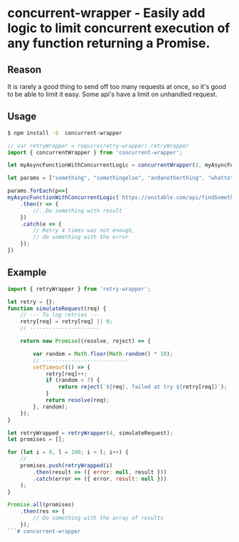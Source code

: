 # concurrent-wrapper - Easily add logic to limit concurrent execution of any function returning a Promise.

## Reason

It is rarely a good thing to send off too many requests at once, so it's good to be able to limit it easy.
Some api's have a limit on unhandled request.

## Usage

```bash
$ npm install -S  concurrent-wrapper
```

```javascript
// var retryWrapper = require(retry-wrapper).retryWrapper
import { concurrentWrapper } from 'concurrent-wrapper';

let myAsyncFunctionWithConcurrentLogic = concurrentWrapper(2, myAsyncFunction);

let params = ["something", "somethingelse", "andanotherthing", "whattotype"]

params.forEach(p=>{
myAsyncFunctionWithConcurrentLogic(`https://unstable.com/api/findSomething?thing=${p}`)
    .then(r => {
        //..Do something with result
    })
    .catch(e => {
        // Retry 4 times was not enough,
        // do something with the error
    });
})

```

## Example

```javascript
import { retryWrapper } from 'retry-wrapper';

let retry = {};
function simulateRequest(req) {
    // --- To log retries ---
    retry[req] = retry[req] || 0;
    // ----------------------

    return new Promise((resolve, reject) => {

        var random = Math.floor(Math.random() * 10);
        // ---------------------------
        setTimeout(() => {
            retry[req]++;
            if (random < 7) {
                return reject(`${req}, failed at try ${retry[req]}`);
            }
            return resolve(req);
        }, random);
    });
}

let retryWrapped = retryWrapper(4, simulateRequest);
let promises = [];

for (let i = 0, l = 100; i < l; i++) {
    // 
    promises.push(retryWrapped(i)
        .then(result => ({ error: null, result }))
        .catch(error => ({ error, result: null }))
    );
}

Promise.all(promises)
    .then(res => {
        // Do something with the array of results
    });
```# concurrent-wrapper
